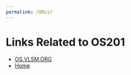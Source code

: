 ```yaml
---
permalink: /URLs/
---
```


# Links Related to OS201

* [OS.VLSM.ORG](https://os.vlsm.org/)
* [Home](../)
